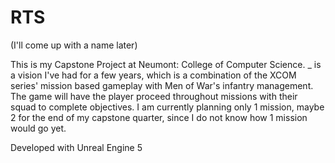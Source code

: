 # RTS

(I'll come up with a name later)

This is my Capstone Project at Neumont: College of Computer Science. 
_ is a vision I've had for a few years, which is a combination of the XCOM series' mission based gameplay with Men of War's infantry management.
The game will have the player proceed throughout missions with their squad to complete objectives.
I am currently planning only 1 mission, maybe 2 for the end of my capstone quarter, since I do not know how 1 mission would go yet.

Developed with Unreal Engine 5
